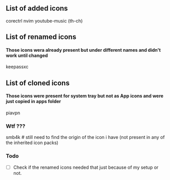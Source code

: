 ## List of added icons

corectrl
nvim
youtube-music (th-ch)


## List of renamed icons
#### Those icons wera already present but under different names and didn't work until changed

keepassxc

## List of cloned icons
#### Those icons were present for system tray but not as App icons and were just copied in apps folder 

piavpn

### Wtf ???

smb4k # still need to find the origin of the icon i have (not present in any of the inherited icon packs)


### Todo

- [ ] Check if the renamed icons needed that just because of my setup or not.

